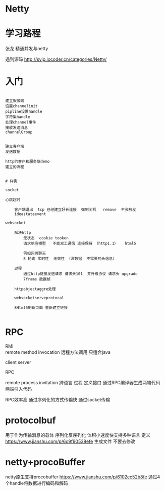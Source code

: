 # Netty


# 学习路程

张龙 精通并发与netty

遇到源码
http://svip.iocoder.cn/categories/Netty/



# 入门

```

建立服务端
设置channelinit
pipline设置handle
字符集handle
处理channel事件
接收发送消息
channelGroup


建立客户端
发送数据

http的客户和服务端demo
建立的流程


# 样例

socket

心跳超时

	客户端退出  tcp 已经建立好长连接  强制关机   remove  不会触发
	ideastateevent

websocket 
	
	解决http  
		无状态  cookie tooken 
		请求响应模型   不能双工通信 连接保持 （http1.1）   html5  
		
		例如网页聊天
		8 轮询 实时性  无效性 （没数据  不需要的头信息）

	过程
		通过http链接发送请求 请求头101  并升级协议 请求头 upgrade  
		7frame 数据帧
	
	httpobjectaggre处理

	websocketserveprotocal
	
	8Html5刷新页面 重新建立链接
	

```	

# RPC

RMI  
	remote method invocation
	远程方法调用
	只适合java
	
client 
server

RPC

remote process invitation 
	跨语言
过程
	定义接口
	通过RPC编译器生成两端代码
	两端引入代码

RPC效率高
通过序列化的方式传输快
通过socket传输

#  protocolbuf

用于作为传输消息的载体
序列化反序列化
体积小速度快支持多种语言
定义
https://www.jianshu.com/p/6c9f90538efe
生成文件 不要去修改


# netty+procoBuffer
netty原生支持procobuffer
https://www.jianshu.com/p/6102cc52b8fe
通过4个handle将数据进行编码和解码








	
	

